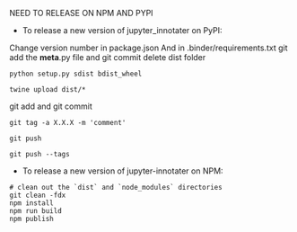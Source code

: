 NEED TO RELEASE ON NPM AND PYPI

- To release a new version of jupyter_innotater on PyPI:

Change version number in package.json
And in .binder/requirements.txt
git add the __meta__.py file and git commit
delete dist folder

`python setup.py sdist bdist_wheel`

`twine upload dist/*`

git add and git commit

`git tag -a X.X.X -m 'comment'`

`git push`

`git push --tags`


- To release a new version of jupyter-innotater on NPM:

```
# clean out the `dist` and `node_modules` directories
git clean -fdx
npm install
npm run build
npm publish
```



